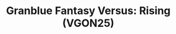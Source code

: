 ---
title: "Granblue Fantasy Versus: Rising (VGON25)"
permalink: /events/vgon25/gbvsr
game: "GBVSR"
game_name: "Granblue Fantasy Versus: Rising"
event: "Vortex Gallery Online 2025"
layout: vgon25/game
---